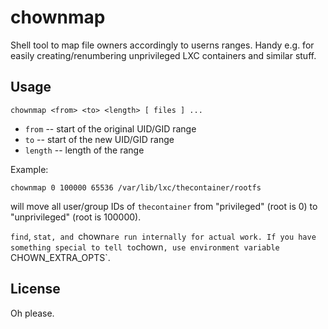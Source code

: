 
# chownmap

Shell tool to map file owners accordingly to userns ranges. Handy e.g. for
easily creating/renumbering unprivileged LXC containers and similar stuff.

## Usage

```
chownmap <from> <to> <length> [ files ] ...
```

- `from` -- start of the original UID/GID range
- `to` -- start of the new UID/GID range
- `length` -- length of the range

Example:
```
chownmap 0 100000 65536 /var/lib/lxc/thecontainer/rootfs
```
will move all user/group IDs of `thecontainer` from "privileged" (root is 0) to
"unprivileged" (root is 100000).

`find`, `stat, and `chown` are run internally for actual work. If you have something special to tell to `chown`, use environment variable `CHOWN\_EXTRA\_OPTS`.

## License

Oh please.
